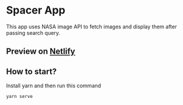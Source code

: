 # Spacer App
This app uses NASA image API to fetch images and display them after passing search query.

## Preview on <a href="https://romantic-tereshkova-e2c494.netlify.com/" target="_blank">Netlify<a>

## How to start?
Install yarn and then run this command
```
yarn serve
```
